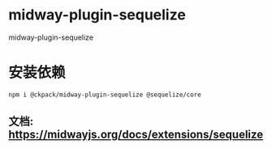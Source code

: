 # midway-plugin-sequelize
 midway-plugin-sequelize

# 安装依赖

```shell
npm i @ckpack/midway-plugin-sequelize @sequelize/core
```

## 文档: <https://midwayjs.org/docs/extensions/sequelize>
